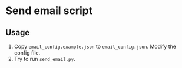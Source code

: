 # Send email script

## Usage

1. Copy `email_config.example.json` to `email_config.json`. Modify the config file.
2. Try to run `send_email.py`.